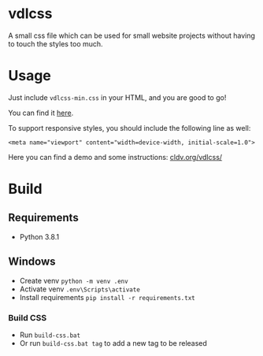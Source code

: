 # vdlcss
A small css file which can be used for small website projects without having to touch the styles too much.

# Usage
Just include `vdlcss-min.css` in your HTML, and you are good to go!

You can find it [here](https://github.com/ColdIV/vdlcss/blob/master/dist/vdlcss-min.css).

To support responsive styles, you should include the following line as well:

    <meta name="viewport" content="width=device-width, initial-scale=1.0">

Here you can find a demo and some instructions: [cldv.org/vdlcss/](http://www.cldv.org/vdlcss/)

# Build
## Requirements
- Python 3.8.1

## Windows
- Create venv `python -m venv .env`
- Activate venv `.env\Scripts\activate`
- Install requirements `pip install -r requirements.txt`

### Build CSS
- Run `build-css.bat`
- Or run `build-css.bat tag` to add a new tag to be released
